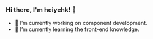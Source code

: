 ### Hi there, I'm heiyehk! 👋

- 🔭 I’m currently working on component development.
- 🌱 I’m currently learning the front-end knowledge.

<!--
- 👯 I’m looking to collaborate on ...
- 🤔 I’m looking for help with ...
- 💬 Ask me about ...
- 📫 How to reach me: ...
- 😄 Pronouns: ...
- ⚡ Fun fact: ...
-->
